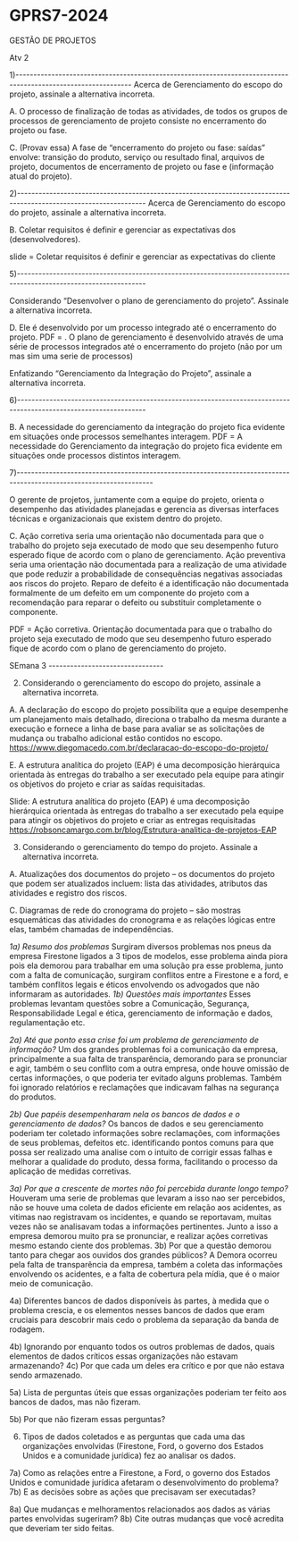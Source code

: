 # GPRS7-2024
GESTÃO DE PROJETOS

Atv 2

1)--------------------------------------------------------------------------------------------------------------
Acerca de Gerenciamento do escopo do projeto, assinale a alternativa incorreta.

A.
O processo de finalização de todas as atividades, de todos os grupos de processos de gerenciamento de projeto consiste no encerramento do projeto ou fase.


C. (Provav essa)
A fase de “encerramento do projeto ou fase: saídas” envolve: transição do produto, serviço ou resultado final, arquivos de projeto, documentos de encerramento de projeto ou fase e (informação atual do projeto).

2)------------------------------------------------------------------------------------------------------------------
Acerca de Gerenciamento do escopo do projeto, assinale a alternativa incorreta.

B.
Coletar requisitos é definir e gerenciar as expectativas dos (desenvolvedores).

slide = Coletar requisitos é definir e gerenciar as expectativas do
cliente

5)------------------------------------------------------------------------------------------------------------------

Considerando “Desenvolver o plano de gerenciamento do projeto”. Assinale a alternativa incorreta.


D.
Ele é desenvolvido por um processo integrado até o encerramento do projeto.
PDF = . O plano de gerenciamento é desenvolvido através de uma
série de processos integrados até o encerramento do projeto (não por um mas sim uma serie de processos) 


Enfatizando “Gerenciamento da Integração do Projeto”, assinale a alternativa incorreta.


6)------------------------------------------------------------------------------------------------------------------

B.
A necessidade do gerenciamento da integração do projeto fica evidente em situações onde processos semelhantes interagem.
PDF = A necessidade do Gerenciamento da integração do projeto fica evidente em situações
onde processos distintos interagem.



7)--------------------------------------------------------------------------------------------------------------------

O gerente de projetos, juntamente com a equipe do projeto, orienta o desempenho das atividades planejadas e gerencia as diversas interfaces técnicas e organizacionais que existem dentro do projeto.



C.
Ação corretiva seria uma orientação não documentada para que o trabalho do projeto seja executado de modo que seu desempenho futuro esperado fique de acordo com o plano de gerenciamento. Ação preventiva seria uma orientação não documentada para a realização de uma atividade que pode reduzir a probabilidade de consequências negativas associadas aos riscos do projeto. Reparo de defeito é a identificação não documentada formalmente de um defeito em um componente do projeto com a recomendação para reparar o defeito ou substituir completamente o componente.

PDF = Ação corretiva. Orientação documentada para que o trabalho do projeto seja executado
de modo que seu desempenho futuro esperado fique de acordo com o plano de
gerenciamento do projeto. 


SEmana 3  --------------------------------

2) Considerando o gerenciamento do escopo do projeto, assinale a alternativa incorreta.



A.
A declaração do escopo do projeto possibilita que a equipe desempenhe um planejamento mais detalhado, direciona o trabalho da mesma durante a execução e fornece a linha de base para avaliar se as solicitações de mudança ou trabalho adicional estão contidos no escopo.
https://www.diegomacedo.com.br/declaracao-do-escopo-do-projeto/



E.
A estrutura analítica do projeto (EAP) é uma decomposição hierárquica orientada às entregas do trabalho a ser executado pela equipe para atingir os objetivos do projeto e criar as saídas requisitadas.

Slide: A estrutura analítica do projeto (EAP) é uma
decomposição hierárquica orientada às entregas do
trabalho a ser executado pela equipe para atingir os
objetivos do projeto e criar as entregas requisitadas
https://robsoncamargo.com.br/blog/Estrutura-analitica-de-projetos-EAP





3) Considerando o gerenciamento do tempo do projeto. Assinale a alternativa incorreta.



A.
Atualizações dos documentos do projeto – os documentos do projeto que podem ser atualizados incluem: lista das atividades, atributos das atividades e registro dos riscos.


C.
Diagramas de rede do cronograma do projeto – são mostras esquemáticas das atividades do cronograma e as relações lógicas entre elas, também chamadas de independências.




*1a) Resumo dos problemas*
Surgiram diversos problemas nos pneus da empresa Firestone ligados a 3 tipos de modelos, esse problema ainda piora pois ela demorou para trabalhar em uma solução pra esse problema, junto com a falta de comunicação, surgiram conflitos entre a Firestone e a ford, e também conflitos legais e éticos envolvendo os advogados que não informaram as autoridades.
*1b) Questões mais importantes*
Esses problemas levantam questões sobre a Comunicação, Segurança, Responsabilidade Legal e ética, gerenciamento de informação e dados, regulamentação etc.

*2a) Até que ponto essa crise foi um problema de gerenciamento de informação?*
Um dos grandes problemas foi a comunicação da empresa, principalmente a sua falta de transparência, demorando para se pronunciar e agir, também o seu conflito com a outra empresa, onde houve omissão de certas informações, o que poderia ter evitado alguns problemas. Também foi ignorado relatórios e reclamações que indicavam falhas na segurança do produtos.

*2b) Que papéis desempenharam nela os bancos de dados e o gerenciamento de dados?*
Os bancos de dados e seu gerenciamento poderiam ter coletado informações sobre reclamações, com informações de seus problemas, defeitos etc. identificando pontos comuns para que possa ser realizado uma analise com o intuito de corrigir essas falhas e melhorar a qualidade do produto, dessa forma, facilitando o processo da aplicação de medidas corretivas.

*3a) Por que a crescente de mortes não foi percebida durante longo tempo?*
Houveram uma serie de problemas que levaram a isso nao ser percebidos, não se houve uma coleta de dados eficiente em relação aos acidentes, as vitimas nao registravam os incidentes, e quando se reportavam, muitas vezes não se analisavam todas a informações pertinentes. Junto a isso a empresa demorou muito pra se pronunciar, e realizar ações corretivas mesmo estando ciente dos problemas.
3b) Por que a questão demorou tanto para chegar aos ouvidos dos grandes públicos?
A Demora ocorreu pela falta de transparência da empresa, também a coleta das informações envolvendo os acidentes, e a falta de cobertura pela mídia, que é o maior meio de comunicação.

4a) Diferentes bancos de dados disponíveis às partes, à medida que o problema crescia, e os elementos nesses bancos de dados que eram cruciais para descobrir mais cedo o problema da separação da banda de rodagem.


4b) Ignorando por enquanto todos os outros problemas de dados, quais elementos de dados críticos essas organizações não estavam armazenando?
4c) Por que cada um deles era crítico e por que não estava sendo armazenado.

5a) Lista de perguntas úteis que essas organizações poderiam ter feito aos bancos de dados, mas não fizeram.

5b) Por que não fizeram essas perguntas?

6)  Tipos de dados coletados e as perguntas que cada uma das organizações envolvidas (Firestone, Ford, o governo dos Estados Unidos e a comunidade jurídica) fez ao analisar os dados.

7a) Como as relações entre a Firestone, a Ford, o governo dos Estados Unidos e comunidade jurídica afetaram o desenvolvimento do problema?
7b) E as decisões sobre as ações que precisavam ser executadas?

8a) Que mudanças e melhoramentos relacionados aos dados as várias partes envolvidas sugeriram? 
8b) Cite outras mudanças que você acredita que deveriam ter sido feitas.













